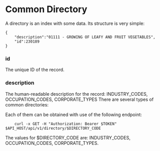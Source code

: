# Common Directory

A directory is an index with some data. Its structure is very simple:

```
{
    "description":"01111 - GROWING OF LEAFY AND FRUIT VEGETABLES",
    "id":230189
}
```

### id

The unique ID of the record.

### description

The human-readable description for the record: INDUSTRY\_CODES, OCCUPATION\_CODES, CORPORATE\_TYPES
There are several types of common directories: 

Each of them can be obtained with use of the following endpoint:
```
    curl -x GET -H "Authorization: Bearer $TOKEN"  $API_HOST/api/v1/directory/$DIRECTORY_CODE
```

The values for $DIRECTORY_CODE are: INDUSTRY\_CODES, OCCUPATION\_CODES, CORPORATE\_TYPES.